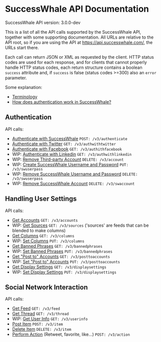SuccessWhale API Documentation
==============================

SuccessWhale API version: 3.0.0-dev

This is a list of all the API calls supported by the SuccessWhale API, together with some supporting documentation. All URLs are relative to the API root, so if you are using the API at https://api.successwhale.com/, the URLs start there.

Each call can return JSON or XML as requested by the client. HTTP status codes are used for each response, and for clients that cannot properly handle HTTP status codes, each return structure contains a boolean `success` attribute and, if `success` is false (status codes >=300) also an `error` parameter.

Some explanation:
* [Terminology](terminology.md)
* [How does authentication work in SuccessWhale?](howto-auth.md)


Authentication
--------------

API calls:
* [Authenticate with SuccessWhale](authenticate-post.md) `POST: /v3/authenticate`
* [Authenticate with Twitter](authwithtwitter.md) `GET: /v3/authwithtwitter`
* [Authenticate with Facebook](authwithfacebook.md) `GET: /v3/authithfacebook`
* WIP: [Authenticate with Linkedin](authwithlinkedin.md) `GET: /v3/authwithlinkedin`
* WIP: [Remove Third-party Account](account-delete.md) `DELETE: /v3/account`
* WIP: [Create SuccessWhale Username and Password](swuserpass-put.md) `PUT: /v3/swuserpass`
* WIP: [Remove SuccessWhale Username and Password](swuserpass-delete.md) `DELETE: /v3/swuserpass`
* WIP: [Remove SuccessWhale Account](swaccount-delete.md) `DELETE: /v3/swaccount`


Handling User Settings
----------------------

API calls:
* [Get Accounts](accounts-get.md) `GET: /v3/accounts`
* WIP: [Get Sources](sources.md) `GET: /v3/sources` ('sources' are feeds that can be blended to make columns)
* [Get Columns](columns-get.md) `GET: /v3/columns`
* WIP: [Set Columns](columns-put.md) `PUT: /v3/columns`
* [Get Banned Phrases](bannedphrases-get.md) `GET: /v3/bannedphrases`
* WIP: [Set Banned Phrases](bannedphrases-put.md) `PUT: /v3/bannedphrases`
* [Get "Post to" Accounts](posttoaccounts-get.md) `GET: /v3/posttoaccounts`
* WIP: [Set "Post to" Accounts](posttoaccounts-put.md) `PUT: /v3/posttoaccounts`
* [Get Display Settings](displaysettings-get.md) `GET: /v3/displaysettings`
* WIP: [Set Display Settings](displaysettings-put.md) `PUT: /v3/displaysettings`


Social Network Interaction
--------------------------

API calls:
* [Get Feed](feed-get.md) `GET: /v3/feed`
* [Get Thread](thread-get.md) `GET: /v3/thread`
* WIP: [Get User Info](userinfo-get.md) `GET: /v3/userinfo`
* [Post Item](item-post.md) `POST: /v3/item`
* [Delete Item](item-delete.md) `DELETE: /v3/item`
* [Perform Action](action.md) (Retweet, favorite, like...) `POST: /v3/action`
